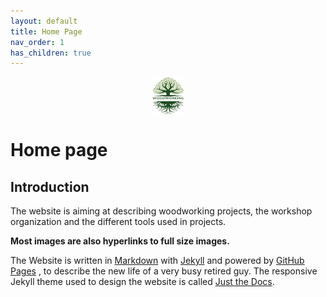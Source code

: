 ```yaml
---
layout: default
title: Home Page
nav_order: 1
has_children: true
---
```

<center>
<img src="media/Lignarius.png" width="10%" height="10%" align="middle"/>
</center>

#  Home page

## Introduction

The website is aiming at describing woodworking projects, 
the workshop organization and the different tools used in projects. 

__Most images are also hyperlinks to full size images.__

The Website is written in [Markdown](https://www.markdownguide.org/)  with 
[Jekyll](https://jekyllrb.com/)  and powered by [GitHub Pages](https://pages.github.com/) ,
to describe the new life of a very busy retired guy. The responsive Jekyll theme 
used to design the website is called [Just the Docs](https://just-the-docs.com/). 



